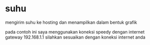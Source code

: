 # suhu
mengirim suhu ke hosting dan menampilkan dalam bentuk grafik

pada contoh ini saya menggunakan koneksi speedy dengan internet gateway 192.168.1.1 silahkan sesuaikan dengan koneksi internet anda
